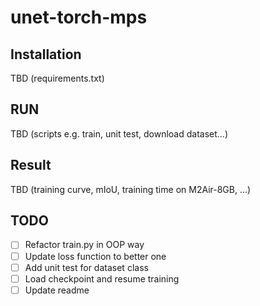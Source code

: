 # unet-torch-mps

## Installation 
TBD (requirements.txt)

## RUN 
TBD (scripts e.g. train, unit test, download dataset...)

## Result 
TBD (training curve, mIoU, training time on M2Air-8GB, ...)

## TODO 
- [ ] Refactor train.py in OOP way 
- [ ] Update loss function to better one 
- [ ] Add unit test for dataset class
- [ ] Load checkpoint and resume training
- [ ] Update readme 
